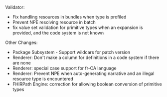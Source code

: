 Validator: 
* Fix handling resources in bundles when type is profiled
* Prevent NPE resolving resource in batch
* fix value set validation for primitive types when an expansion is provided, and the code system is not known

Other Changes:
* Package Subsystem - Support wildcars for patch version
* Renderer: Don't make a column for definitions in a code system if there are none
* Renderer: special case support for fr-CA language
* Renderer: Prevent NPE when auto-generating narrative and an illegal resource type is encountered
* FHIRPath Engine: correction for allowing  boolean conversion of primitive types
